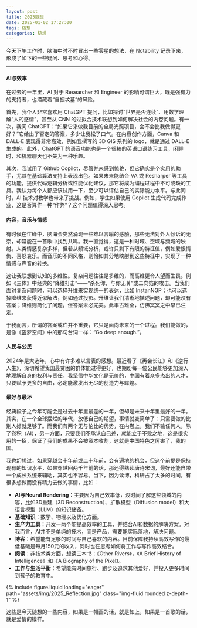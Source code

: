 ```yaml
---
layout: post
title: 2025随想
date: 2025-01-02 17:27:00
tags: 随想
categories: 随想
---
```


今天下午工作时，脑海中时不时冒出一些零星的想法，在 Notability 记录下来，形成了如下的一些疑问、思考和心得。

---

#### AI与效率

在过去的一年里，AI 对于 Researcher 和 Engineer 的影响可谓巨大，既是强有力的支持者，也潜藏着“自掘坟墓”的风险。

首先，我个人非常喜欢用 ChatGPT 提问，比如探讨“世界是否连续”、用数学理解“人的感情”，甚至从 CNN 的过拟合技术联想到如何解决社会的内卷问题。有一次，我问 ChatGPT：“如果它来做我目前的全局光照项目，会不会比我做得更好？”它给出了否定的答案，多少让我松了口气。在内容创作方面，Canva 和 DALL-E 表现得非常高效，例如我撰写的 3D GIS 系列的 logo，就是通过 DALL-E 生成的。此外，ChatGPT 的语音功能也是一个很棒的英语口语练习工具，闲聊时，和机器聊天也不失为一种乐趣。

其次，我试用了 Github Copilot，尽管并未感到惊艳，但它确实是个实用的助手，尤其在基础算法支持上表现出色。如果未来能结合 VA 或 Resharper 等工具的功能，提供代码逻辑分析或性能优化建议，那它将成为编程过程中不可或缺的工具。我认为每个人都应该试用一下，至少可以评估自己的实际能力水平。与此同时，AI 技术对教学也带来了挑战。例如，学生如果使用 Copilot 生成代码完成作业，这是否算作一种“作弊”？这个问题值得深入思考。

#### 内容，音乐与情感

有时候在忙碌中，脑海会突然涌现一些难以言喻的感触，那些无法对外人倾诉的无奈，却常能在一首歌中找到共鸣。我一直觉得，这是一种时域、空域与频域的映射。人类情感复杂多样，但若从频域分析，或许只剩下有限的特征值，例如爱恨情仇、喜怒哀乐。而音乐的不同风格，则恰如其分地映射到这些特征中，实现了一种情感与声音的转换。

这让我联想到认知的多维性。复杂问题往往是多维的，而高维更令人望而生畏。例如《三体》中经典的“降维打击”——“杀死你，与你无关”或二向箔的攻击。当我们面对复杂问题时，可以选择升维来实现统一的表达，比如 InstanNGP；也可以选择降维来获得近似解法，例如通过投影。升维让我们清晰地描述问题，却可能没有答案；降维则简化了问题，但答案未必完美。此事古难全，仿佛冥冥之中早已注定。

于我而言，所谓的答案或许并不重要，它只是面向未来的一个过程。我们能做的，是像《盗梦空间》中的那句台词一样：“Go deep enough.”。

#### 人民与公民

2024年是大选年，心中有许多难以言表的感想。最近看了《再会长江》和《逆行人生》，深切希望我国最贫困的群体能过得更好，也期盼每一位公民能够更加深入地理解自身的权利与责任。我坚信中华文化是无价的，中国有着众多杰出的人才，只要赋予更多的自由，必定能激发出无尽的创造力与辉煌。

#### 最好与最坏

经典段子之今年可能会是过去十年里最差的一年，但却是未来十年里最好的一年。其实，在一个全球摆烂的年代，放低自己的期望，事情就变简单了：只需要做的比别人好就足够了。而我们有两个无与伦比的优势，在内卷上，我们不输任何人，除了卷积（AI），另一方面，只要我们不承认自己差，就能立于不败之地，这是很实用的一招，保证了我们的成果不会被资本收割，这就是中国特色之厉害了，我的国。

我也幻想过，如果穿越会十年前或二十年前，会有遍地的机会，但这个前提是保持现有的知识水平，如果穿越回两千年前的话，那还得熟读唐诗宋词，最好还能自带一个成长系统来辅助，其实也不容易。当下，因为读博，科研占了太多的时间，有很多想做而没有精力去做的事情，比如：

- **AI与Neural Rendering**：主要因为自己效率低，没时间了解这些领域的内容，比如3D重建（3D Reconstruction）、扩散模型（Diffusion model）和大语言模型（LLM）的知识储备。
- **基础知识**：数学、物理以及优化方面。
- **生产力工具**：开发一两个能提高效率的工具，并结合AI和数据的解决方案。对我而言，AI并不是单纯的技术，而是产品，需要能实际落地，解决问题。
- **博客**：希望能有足够的时间写自己喜欢的内容。目前保障我持续高效写作的最低基础是每月150元的收入，同时也在思考如何将工作与写作高效结合。
- **阅读**：非技术类方面，想读三本书：《Other Rivers》，《A Brief History of Intelligence》和《A Biography of the Pixel》。
- **工作与生活平衡**：希望能有时间旅行、跑步及追求其他爱好，并投入更多时间到孩子的教育中。

<div class="row mt-3">
    <div class="col-sm mt-3 mt-md-0">
        {% include figure.liquid loading="eager" path="assets/img/2025_Reflection.jpg" class="img-fluid rounded z-depth-1" %}
    </div>
</div>

这些是今天随想的一些内容，如果是一幅画的话，就是如上，如果是一首歌的话，就是爱情的模样。


